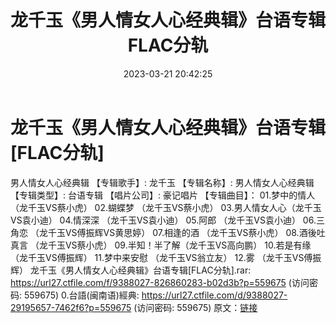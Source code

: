 ﻿---
title: 龙千玉《男人情女人心经典辑》台语专辑FLAC分轨
date: 2023-03-21 20:42:25
categories: 闽南语(台语)
tags: 华语中文
---
# 龙千玉《男人情女人心经典辑》台语专辑[FLAC分轨]

男人情女人心经典辑
【专辑歌手】: 龙千玉
【专辑名称】: 男人情女人心经典辑
【专辑类型】: 台语专辑
【唱片公司】: 豪记唱片
【专辑曲目】：
01.梦中的情人 （龙千玉VS蔡小虎）
02.蝴蝶梦 （龙千玉VS蔡小虎）
03.男人情女人心（龙千玉VS袁小迪）
04.情深深 （龙千玉VS袁小迪）
05.阿郎 （龙千玉VS袁小迪）
06.三角恋 （龙千玉VS傅振辉VS黄思婷）
07.相逢的酒 （龙千玉VS蔡小虎）
08.酒後吐真言 （龙千玉VS蔡小虎）
09.半知！半了解（龙千玉VS高向鹏）
10.若是有缘 （龙千玉VS傅振辉）
11.梦中来安慰 （龙千玉VS翁立友）
12.雾 （龙千玉VS傅振辉）
龙千玉《男人情女人心经典辑》台语专辑[FLAC分轨].rar: https://url27.ctfile.com/f/9388027-826860283-b02d3b?p=559675
(访问密码: 559675)
0.台語(闽南语)經典: https://url27.ctfile.com/d/9388027-29195657-7462f6?p=559675
(访问密码: 559675)
原文：[链接](https://blog.sina.com.cn/s/blog_1647c7e760103112y.html)